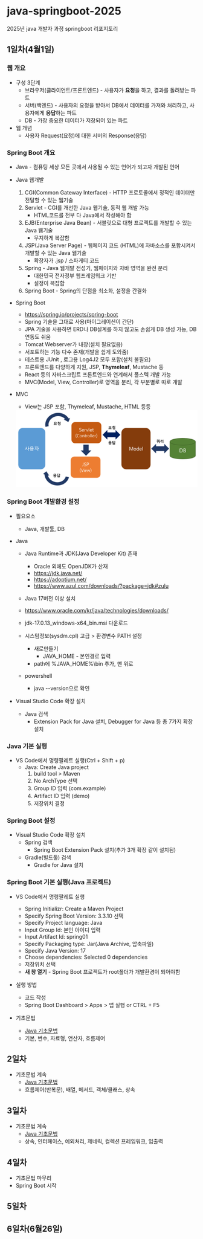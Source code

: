 # java-springboot-2025
2025년 java 개발자 과정 springboot 리포지토리

## 1일차(4월1일)

### 웹 개요
- 구성 3단계
    - 브라우저(클라이언트/프론트엔드) - 사용자가 **요청**을 하고, 결과를 돌려받는 파트
    - 서버(백엔드) - 사용자의 요청을 받아서 DB에서 데이터를 가져와 처리하고, 사용자에게 **응답**하는 파트
    - DB - 가장 중요한 데이터가 저장되어 있는 파트
- 웹 개념
    - 사용자 Request(요청)에 대한 서버의 Response(응답)

### Spring Boot 개요
- Java - 컴퓨팅 세상 모든 곳에서 사용될 수 있는 언어가 되고자 개발된 언어
- Java 웹개발
    1. CGI(Common Gateway Interface) - HTTP 프로토콜에서 정적인 데이터만 전달할 수 있는 웹기술
    2. Servlet - CGI를 개선한 Java 웹기술, 동적 웹 개발 가능
        - HTML코드를 전부 다 Java에서 작성해야 함
    3. EJB(Enterprise Java Bean) - 서블릿으로 대형 프로젝트를 개발할 수 있는 Java 웹기술
        - 무지하게 복잡함
    4. JSP(Java Server Page) - 웹페이지 코드 (HTML)에 자바소스를 포함시켜서 개발할 수 있는 Java 웹기술
        - 확장자가 .jsp / 스파게티 코드
    5. Spring - Java 웹개발 전성기, 웹페이지와 자바 영역을 완전 분리
        - 대한민국 전자정부 웹프레임워크 기반
        - 설정이 복잡함
    6. Spring Boot - Spring의 단점을 최소화, 설정을 간결화

- Spring Boot
    - https://spring.io/projects/spring-boot
    - Spring 기술을 그대로 사용(마이그레이션이 간단)
    - JPA 기술을 사용하면 ERD나 DB설계를 하지 않고도 손쉽게 DB 생성 가능, DB연동도 쉬움
    - Tomcat Webserver가 내장(설치 필요없음)
    - 서포트하는 기능 다수 존재(개발을 쉽게 도와줌)
    - 테스트용 JUnit , 로그용 Log4J2 모두 포함(설치 불필요)
    - 프론트엔드를 다양하게 지원, JSP, **Thymeleaf**, Mustache 등
    - React 등의 자바스크립트 프론트엔드와 연계해서 풀스텍 개발 가능
    - MVC(Model, View, Controller)로 영역을 분리, 각 부분별로 따로 개발

- MVC
    - View는 JSP 포함, Thymeleaf, Mustache, HTML 등등
    <img src = "image/sb0001.png">

### Spring Boot 개발환경 설정
- 필요요소
    - Java, 개발툴, DB

- Java
    - Java Runtime과 JDK(Java Developer Kit) 존재
        - Oracle 외에도 OpenJDK가 산재
        - https://jdk.java.net/
        - https://adoptium.net/
        - https://www.azul.com/downloads/?package=jdk#zulu
    - Java 17버전 이상 설치
    - https://www.oracle.com/kr/java/technologies/downloads/
    - jdk-17.0.13_windows-x64_bin.msi 다운로드

    - 시스텀정보(sysdm.cpl) 고급 > 환경변수 PATH 설정
        - 새로만들기
            - JAVA_HOME - 본인경로 입력
        - path에 %JAVA_HOME%\bin 추가, 맨 위로

    - powershell
        - java --version으로 확인

- Visual Studio Code 확장 설치
    - Java 검색
        - Extension Pack for Java 설치, Debugger for Java 등 총 7가지 확장 설치

### Java 기본 실행
- VS Code에서 명령팔레트 실행(Ctrl + Shift + p)
    - Java: Create Java project
        1. build tool > Maven
        2. No ArchType 선택
        3. Group ID 입력 (com.example)
        4. Artifact ID 입력 (demo)
        5. 저장위치 결정

### Spring Boot 설정
- Visual Studio Code 확장 설치
    - Spring 검색
        - Spring Boot Extension Pack 설치(추가 3개 확장 같이 설치됨)
    - Gradle(빌드툴) 검색
        - Gradle for Java 설치

### Spring Boot 기본 실행(Java 프로젝트)
- VS Code에서 명령팔레트 실행
    - Spring Initializr: Create a Maven Project
    - Specify Spring Boot Version: 3.3.10 선택
    - Specify Project language: Java
    - Input Group Id: 본인 아이디 입력
    - Input Artifact Id: spring01
    - Specify Packaging type: Jar(Java Archive, 압축파일)
    - Specify Java Version: 17
    - Choose dependencies: Selected 0 dependencies
    - 저장위치 선택
    - **새 창 열기** - Spring Boot 프로젝트가 root폴더가 개발환경이 되어야함

- 실행 방법
    - 코드 작성
    - Spring Boot Dashboard > Apps > 앱 실행 or CTRL + F5

- 기초문법
    - [Java 기초문법](JAVA_BASIC.md)
    - 기본, 변수, 자료형, 연산자, 흐름제어


## 2일차
- 기초문법 계속
    - [Java 기초문법](JAVA_BASIC.md)
    - 흐름제어(반복문), 배열, 메서드, 객체/클래스, 상속

## 3일차
- 기초문법 계속
    - [Java 기초문법](JAVA_BASIC.md)
    - 상속, 인터페이스, 예외처리, 제네릭, 컬렉션 프레임워크, 입출력

## 4일차
- 기초문법 마무리
- Spring Boot 시작

## 5일차

## 6일차(6월26일)